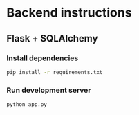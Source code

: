 # Backend instructions
## Flask + SQLAlchemy

### Install dependencies
```bash
pip install -r requirements.txt
```

### Run development server
```bash
python app.py
```

